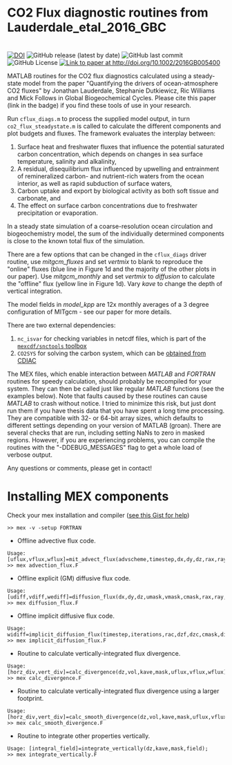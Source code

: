 # CO2 Flux diagnostic routines from Lauderdale_etal_2016_GBC
# 

<a href="https://doi.org/10.5281/zenodo.885500"><img src="https://zenodo.org/badge/DOI/10.5281/zenodo.885500.svg" alt="DOI"></a>
![GitHub release (latest by date)](https://img.shields.io/github/v/release/seamanticscience/Lauderdale_etal_2016_GBC?color=1b3370)
![GitHub last commit](https://img.shields.io/github/last-commit/seamanticscience/Lauderdale_etal_2016_GBC?color=f44323)
![GitHub License](https://img.shields.io/github/license/seamanticscience/Lauderdale_etal_2016_GBC?color=ffa500)
<a href="http://doi.org/10.1002/2016GB005400"><img src="http://img.shields.io/badge/paper_link-doi:%2F10.1002%2F2016GB005400-lightgrey?link=http://doi.org/10.1002/2016GB005400.svg" alt="Link to paper at http://doi.org/10.1002/2016GB005400"></a>

MATLAB routines for the CO2 flux diagnostics calculated using a
steady-state model from the paper "Quantifying the drivers of
ocean-atmosphere CO2 fluxes" by Jonathan Lauderdale, Stephanie
Dutkiewicz, Ric Williams and Mick Follows in Global Biogeochemical Cycles. Please cite this paper (link in the badge) if you
find these tools of use in your research.

Run `cflux_diags.m` to process the supplied model output, in turn
`co2_flux_steadystate.m` is called to calculate the different components
and plot budgets and fluxes. The framework evaluates the interplay
between:
  1. Surface heat and freshwater fluxes that influence the
potential saturated carbon concentration, which depends on changes in
sea surface temperature, salinity and alkalinity, 
  1. A residual, disequilibrium flux influenced by upwelling and entrainment of
remineralized carbon- and nutrient-rich waters from the ocean interior,
as well as rapid subduction of surface waters, 
  1. Carbon uptake and export by biological activity as both soft tissue and carbonate, and 
  1. The effect on surface carbon concentrations due to freshwater
precipitation or evaporation. 

In a steady state simulation of a
coarse-resolution ocean circulation and biogeochemistry model, the sum
of the individually determined components is close to the known total
flux of the simulation.

There are a few options that can be changed in the `cflux_diags` driver
routine, use *mitgcm_fluxes* and set *vertmix* to blank to reproduce the
"online" fluxes (blue line in Figure 1d and the majority of the other
plots in our paper). Use *mitgcm_monthly* and set *vertmix* to
*diffusion* to calculate the "offline" flux (yellow line in Figure 1d).
Vary *kave* to change the depth of vertical integration.

The model fields in *model_kpp* are 12x monthly averages of a 3 degree
configuration of MITgcm - see our paper for more details.

There are two external dependencies: 
  1. `nc_isvar` for checking variables in netcdf files, which is part of the [`mexcdf/snctools` toolbox](http://mexcdf.sourceforge.net/)
  1. `CO2SYS` for solving the carbon system, which can be [obtained from CDIAC](https://cdiac.ess-dive.lbl.gov/ftp/co2sys/CO2SYS_calc_MATLAB_v1.1/)

The MEX files, which enable interaction between *MATLAB* and *FORTRAN*
routines for speedy calculation, should probably be recompiled for your
system. They can then be called just like regular *MATLAB* functions (see
the examples below). Note that faults caused by these routines can cause
*MATLAB* to crash without notice. I tried to minimize this risk, but just
dont run them if you have thesis data that you have spent a long time
processing. They are compatible with 32- or 64-bit array sizes, which
defaults to different settings depending on your version of MATLAB
(groan). There are several checks that are run, including setting NaNs
to zero in masked regions. However, if you are experiencing problems,
you can compile the routines with the "-DDEBUG_MESSAGES" flag to get a
whole load of verbose output.

Any questions or comments, please get in contact!

# Installing MEX components
Check your mex installation and compiler ([see this Gist for help](https://gist.github.com/seamanticscience/b592fe74683f7e9dfc06914ca6536423))
```
>> mex -v -setup FORTRAN
```

- Offline advective flux code. 
```
Usage: [uflux,vflux,wflux]=mit_advect_flux(advscheme,timestep,dx,dy,dz,rax,ray,rac,mask,uvel,vvel,wvel,field);
>> mex advection_flux.F
```

- Offline explicit (GM) diffusive flux code.
```
Usage: [udiff,vdiff,wediff]=diffusion_flux(dx,dy,dz,umask,vmask,cmask,rax,ray,rac,kux,kuz,kvy,kvz,kwx,kwy,field);
>> mex diffusion_flux.F
```

- Offline implicit diffusive flux code.
``` 
Usage: widiff=implicit_diffusion_flux(timestep,iterations,rac,dzf,dzc,cmask,diffkz,field);
>> mex implicit_diffusion_flux.F 
```

- Routine to calculate vertically-integrated flux divergence.
```
Usage: [horz_div,vert_div]=calc_divergence(dz,vol,kave,mask,uflux,vflux,wflux);
>> mex calc_divergence.F
```

- Routine to calculate vertically-integrated flux divergence using a larger footprint.
```
Usage: [horz_div,vert_div]=calc_smooth_divergence(dz,vol,kave,mask,uflux,vflux,wflux);
>> mex calc_smooth_divergence.F
```

- Routine to integrate other properties vertically.
``` 
Usage: [integral_field]=integrate_vertically(dz,kave,mask,field);
>> mex integrate_vertically.F
```

